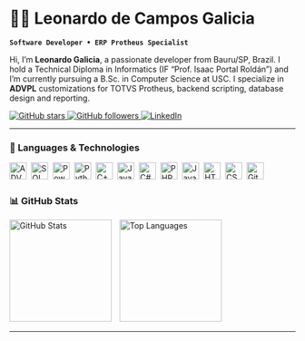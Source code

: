 # 👨‍💻 Leonardo de Campos Galicia

**`Software Developer • ERP Protheus Specialist`**

Hi, I’m **Leonardo Galicia**, a passionate developer from Bauru/SP, Brazil. I hold a Technical Diploma in Informatics (IF “Prof. Isaac Portal Roldán”) and I’m currently pursuing a B.Sc. in Computer Science at USC. I specialize in **ADVPL** customizations for TOTVS Protheus, backend scripting, database design and reporting.

<p align="left">
  <a href="https://github.com/LeonardoGalicia?tab=repositories&sort=stargazers">
    <img
      alt="GitHub stars"
      title="Total GitHub Stars"
      src="https://custom-icon-badges.demolab.com/github/stars/LeonardoGalicia?color=ffd700&label=Stars&logo=github&style=for-the-badge"
    />
  </a>
  <a href="https://github.com/LeonardoGalicia?tab=followers">
    <img
      alt="GitHub followers"
      title="Follow me on GitHub"
      src="https://custom-icon-badges.demolab.com/github/followers/LeonardoGalicia?color=1ca9e0&label=Followers&logo=github&style=for-the-badge"
    />
  </a>
  <a href="https://www.linkedin.com/in/leonardo-de-campos-galicia-7a135a274">
    <img
      alt="LinkedIn"
      title="Connect on LinkedIn"
      src="https://custom-icon-badges.demolab.com/badge/LinkedIn-connect-blue?logo=linkedin&style=for-the-badge"
    />
  </a>
</p>

---

### 🤖 Languages & Technologies

<img align="left" alt="ADVPL"    title="ADVPL"  width="30px" style="margin-right:8px;" src="https://cdn.jsdelivr.net/gh/TOTVS/advpl-icons@master/advpl.svg" />
<img align="left" alt="SQLServer" title="SQL Server" width="30px" style="margin-right:8px;" src="https://cdn.jsdelivr.net/gh/devicons/devicon/icons/mysql/mysql-original.svg" />
<img align="left" alt="PowerBI"  title="Power BI" width="30px" style="margin-right:8px;" src="https://github.com/microsoft/PowerBI-Icons/blob/main/SVG/Power-BI.svg" />
<img align="left" alt="Python"   title="Python" width="30px" style="margin-right:8px;" src="https://cdn.jsdelivr.net/gh/devicons/devicon/icons/python/python-original.svg" />
<img align="left" alt="C++"      title="C++" width="30px" style="margin-right:8px;" src="https://cdn.jsdelivr.net/gh/devicons/devicon/icons/cplusplus/cplusplus-original.svg" />
<img align="left" alt="Java"     title="Java" width="30px" style="margin-right:8px;" src="https://cdn.jsdelivr.net/gh/devicons/devicon/icons/java/java-original.svg" />
<img align="left" alt="C#"       title="C#" width="30px" style="margin-right:8px;" src="https://cdn.jsdelivr.net/gh/devicons/devicon/icons/csharp/csharp-original.svg" />
<img align="left" alt="PHP"      title="PHP" width="30px" style="margin-right:8px;" src="https://cdn.jsdelivr.net/gh/devicons/devicon/icons/php/php-original.svg" />
<img align="left" alt="JavaScript" title="JavaScript" width="30px" style="margin-right:8px;" src="https://cdn.jsdelivr.net/gh/devicons/devicon/icons/javascript/javascript-original.svg" />
<img align="left" alt="HTML5"    title="HTML5" width="30px" style="margin-right:8px;" src="https://cdn.jsdelivr.net/gh/devicons/devicon/icons/html5/html5-original.svg" />
<img align="left" alt="CSS3"     title="CSS3" width="30px" style="margin-right:8px;" src="https://cdn.jsdelivr.net/gh/devicons/devicon/icons/css3/css3-original.svg" />
<img align="left" alt="Git"      title="Git" width="30px" style="margin-right:8px;" src="https://cdn.jsdelivr.net/gh/devicons/devicon/icons/git/git-original.svg" />

<br/><br/>

### 📊 GitHub Stats

<p align="left">
  <img
    alt="GitHub Stats"
    src="https://github-readme-stats.vercel.app/api?username=LeonardoGalicia&show_icons=true&theme=tokyonight&include_all_commits=true&locale=en"
    height="180"
    style="margin-right:10px;"
  />
  <img
    alt="Top Languages"
    src="https://github-readme-stats.vercel.app/api/top-langs/?username=LeonardoGalicia&theme=tokyonight&layout=compact&langs_count=8&custom_title=Top+Technologies"
    height="180"
  />
</p>

---
